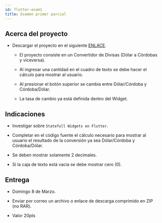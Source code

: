 ```yaml
---
id: flutter-exam1
title: Examen primer parcial
---
```


## Acerca del proyecto

* Descargar el proyecto en el siguiente [ENLACE](./assets/convertidor_divisas.zip).

  * El proyecto consiste en un Convertidor de Divisas (Dólar a Córdobas y viceversa).

  * Al ingresar una cantidad en el cuadro de texto se debe hacer el cálculo para mostrar al usuario.

  * Al presionar el botón superior se cambia entre Dólar/Córdoba y Córdoba/Dólar.

  * La tasa de cambio ya está definida dentro del Widget.

<!-- ![Imagen de ejemplo](./assets/screen1.png) -->

## Indicaciones

* Investigar sobre `Statefull Widgets en Flutter`.

* Completar en el código fuente el cálculo necesario para mostrar al usuario el resultado de la conversión ya sea Dólar/Córdoba y Córdoba/Dólar.

* Se deben mostrar solamente 2 decimales.

* Si la caja de texto está vacia se debe mostrar cero (0).

## Entrega

* Domingo 8 de Marzo.

* Enviar por correo un archivo o enlace de descarga comprimido en ZIP (no RAR).

* Valor 20pts
